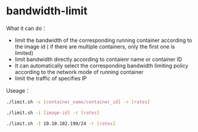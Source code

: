 # bandwidth-limit

What it can do：

- limit the bandwidth of the corresponding running container according to the image id ( if there are multiple containers, only the first one is limited)
- limit bandwidth directly according to contaienr name or container ID
- It can automatically select the corresponding bandwidth limiting policy according to the network mode of running container
- limit the traffic of specifies IP

Useage：

```bash
./limit.sh -c [container_name/container_id] -r [rates]
```

```bash
./limit.sh -i [image-id] -r [rates]
```

```bash
./limit.sh -I 10.10.102.190/24 -r [rates]
```


